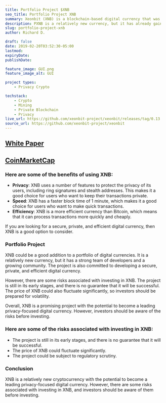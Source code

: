 ```yaml
---
title: Portfolio Project $XNB
seo_title: Portfolio Project XNB
summary: Xeonbit (XNB) is a blockchain-based digital currency that was launched in 2018. It is a privacy-focused currency that uses a number of features to protect the privacy of its users, including ring signatures and stealth addresses.
description: PXNB is a relatively new currency, but it has already gained a significant following. It is currently ranked 1,366 on CoinMarketCap, with a market capitalization of over $1 million. The XNB project is committed to developing a secure, private, and efficient digital currency. They are constantly working to improve the XNB platform and to add new features.
slug: portfolio-project-xnb
author: Richard D.

draft: false
date: 2019-02-20T03:52:30-05:00
lastmod: 
expiryDate: 
publishDate: 

feature_image: GUI.png
feature_image_alt: GUI

project types: 
    - Privacy Crypto

techstack:
    - Crypto
    - Mining
    - Private Blockchain
    - Privacy
live_url: https://github.com/xeonbit-project/xeonbit/releases/tag/0.13.0.4v2beta
source_url: https://github.com/xeonbit-project/xeonbit
---
```

## [White Paper](https://tinyurl.com/XeonbitDocument)
## [CoinMarketCap](https://coinmarketcap.com/currencies/xeonbit/)
### Here are some of the benefits of using XNB:

  * **Privacy**: XNB uses a number of features to protect the privacy of its users, including ring signatures and stealth addresses. This makes it a good choice for users who want to keep their transactions private.
  * **Speed**: XNB has a faster block time of 1 minute, which makes it a good choice for users who want to make quick transactions.
  * **Efficiency**: XNB is a more efficient currency than Bitcoin, which means that it can process transactions more quickly and cheaply.

If you are looking for a secure, private, and efficient digital currency, then XNB is a good option to consider.

### Portfolio Project

XNB could be a good addition to a portfolio of digital currencies. It is a relatively new currency, but it has a strong team of developers and a growing community. The project is also committed to developing a secure, private, and efficient digital currency.

However, there are some risks associated with investing in XNB. The project is still in its early stages, and there is no guarantee that it will be successful. The price of XNB could also fluctuate significantly, so investors should be prepared for volatility.

Overall, XNB is a promising project with the potential to become a leading privacy-focused digital currency. However, investors should be aware of the risks before investing.

### Here are some of the risks associated with investing in XNB:

  * The project is still in its early stages, and there is no guarantee that it will be successful.
  * The price of XNB could fluctuate significantly.
  * The project could be subject to regulatory scrutiny.

### Conclusion

XNB is a relatively new cryptocurrency with the potential to become a leading privacy-focused digital currency. However, there are some risks associated with investing in XNB, and investors should be aware of them before investing.